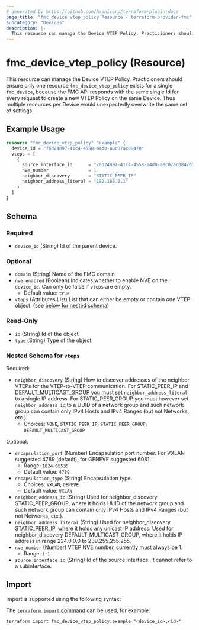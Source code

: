 ```yaml
---
# generated by https://github.com/hashicorp/terraform-plugin-docs
page_title: "fmc_device_vtep_policy Resource - terraform-provider-fmc"
subcategory: "Devices"
description: |-
  This resource can manage the Device VTEP Policy. Practicioners should ensure only one resource fmc_device_vtep_policy exists for a single fmc_device, because the FMC API responds with the same single Id for every request to create a new VTEP Policy on the same Device. Thus multiple resources per Device would unexpectedly overwrite the same set of settings.
---
```


# fmc_device_vtep_policy (Resource)

This resource can manage the Device VTEP Policy. Practicioners should ensure only one resource `fmc_device_vtep_policy` exists for a single `fmc_device`, because the FMC API responds with the same single Id for every request to create a new VTEP Policy on the same Device. Thus multiple resources per Device would unexpectedly overwrite the same set of settings.

## Example Usage

```terraform
resource "fmc_device_vtep_policy" "example" {
  device_id = "76d24097-41c4-4558-a4d0-a8c07ac08470"
  vteps = [
    {
      source_interface_id      = "76d24097-41c4-4558-a4d0-a8c07ac08470"
      nve_number               = 1
      neighbor_discovery       = "STATIC_PEER_IP"
      neighbor_address_literal = "192.168.0.1"
    }
  ]
}
```

<!-- schema generated by tfplugindocs -->
## Schema

### Required

- `device_id` (String) Id of the parent device.

### Optional

- `domain` (String) Name of the FMC domain
- `nve_enabled` (Boolean) Indicates whether to enable NVE on the `device_id`. Can only be false if `vteps` are empty.
  - Default value: `true`
- `vteps` (Attributes List) List that can either be empty or contain one VTEP object. (see [below for nested schema](#nestedatt--vteps))

### Read-Only

- `id` (String) Id of the object
- `type` (String) Type of the object

<a id="nestedatt--vteps"></a>
### Nested Schema for `vteps`

Required:

- `neighbor_discovery` (String) How to discover addresses of the neighbor VTEPs for the VTEP-to-VTEP communication. For STATIC_PEER_IP and DEFAULT_MULTICAST_GROUP you must set `neighbor_address_literal` to a single IP address. For STATIC_PEER_GROUP you must however set `neighbor_address_id` to a UUID of a network group and such network group can contain only IPv4 Hosts and IPv4 Ranges (but not Networks, etc.).
  - Choices: `NONE`, `STATIC_PEER_IP`, `STATIC_PEER_GROUP`, `DEFAULT_MULTICAST_GROUP`

Optional:

- `encapsulation_port` (Number) Encapsulation port number. For VXLAN suggested 4789 (default), for GENEVE suggested 6081.
  - Range: `1024`-`65535`
  - Default value: `4789`
- `encapsulation_type` (String) Encapsulation type.
  - Choices: `VXLAN`, `GENEVE`
  - Default value: `VXLAN`
- `neighbor_address_id` (String) Used for neighbor_discovery STATIC_PEER_GROUP, where it holds UUID of the network group and such network group can contain only IPv4 Hosts and IPv4 Ranges (but not Networks, etc.).
- `neighbor_address_literal` (String) Used for neighbor_discovery STATIC_PEER_IP, where it holds any unicast IP address. Used for neighbor_discovery DEFAULT_MULTICAST_GROUP, where it holds IP address in range 224.0.0.0 to 239.255.255.255.
- `nve_number` (Number) VTEP NVE number, currently must always be 1.
  - Range: `1`-`1`
- `source_interface_id` (String) Id of the source interface. It cannot refer to a subinterface.

## Import

Import is supported using the following syntax:

The [`terraform import` command](https://developer.hashicorp.com/terraform/cli/commands/import) can be used, for example:

```shell
terraform import fmc_device_vtep_policy.example "<device_id>,<id>"
```
